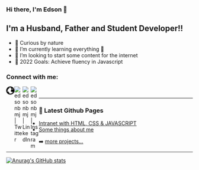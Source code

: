 ### Hi there, I'm Edson 👋

## I'm a Husband, Father and Student Developer!!

- 🔭 Curious by nature
- 🌱 I’m currently learning everything 🤣
- 👯 I’m looking to start some content for the internet
- 🥅 2022 Goals: Achieve fluency in Javascript

### Connect with me:

[<img align="left" alt="edsonbmj" width="22px" src="https://raw.githubusercontent.com/iconic/open-iconic/master/svg/globe.svg" />][website]
[<img align="left" alt="edsonbmj | Twitter" width="22px" src="https://cdn.jsdelivr.net/npm/simple-icons@v3/icons/twitter.svg" />][twitter]
[<img align="left" alt="edsonbmj | LinkedIn" width="22px" src="https://cdn.jsdelivr.net/npm/simple-icons@v3/icons/linkedin.svg" />][linkedin]
[<img align="left" alt="edsonbmj | Instagram" width="22px" src="https://cdn.jsdelivr.net/npm/simple-icons@v3/icons/instagram.svg" />][instagram]

<br />

---

### 📕 Latest Github Pages
<!-- BLOG-POST-LIST:START -->
<!-- BLOG-POST-LIST:END -->

- [Intranet with HTML, CSS & JAVASCRIPT](https://edsonbmj.github.io/ativaintranet)
- [Some things about me](https://edsonbmj.github.io/cv)

➡️ [more projects...](https://edsonbmj.github.io/projects)

---

[![Anurag's GitHub stats](https://github-readme-stats.vercel.app/api?username=edsonbmj)](https://github.com/anuraghazra/github-readme-stats)

[website]: https://edsonbmj.github.io/cv
[twitter]: https://twitter.com/thedeli1224
[instagram]: https://instagram.com/thedelli1224
[linkedin]: https://www.linkedin.com/in/edson-barroso-76702a1ba

